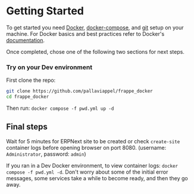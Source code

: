 
# Getting Started

To get started you need [Docker](https://docs.docker.com/get-docker/), [docker-compose](https://docs.docker.com/compose/), and [git](https://docs.github.com/en/get-started/getting-started-with-git/set-up-git) setup on your machine. For Docker basics and best practices refer to Docker's [documentation](http://docs.docker.com).

Once completed, chose one of the following two sections for next steps.

### Try on your Dev environment

First clone the repo:

```sh
git clone https://github.com/pallaviappel/frappe_docker
cd frappe_docker
```

Then run: `docker compose -f pwd.yml up -d`

## Final steps

Wait for 5 minutes for ERPNext site to be created or check `create-site` container logs before opening browser on port 8080. (username: `Administrator`, password: `admin`)

If you ran in a Dev Docker environment, to view container logs: `docker compose -f pwd.yml -d`. Don't worry about some of the initial error messages, some services take a while to become ready, and then they go away.
